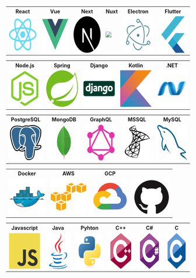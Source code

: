 <table>
		<tr>
			<th>React</th>
			<th>Vue</th>
			<th>Next</th>
			<th>Nuxt</th>
			<th>Electron</th>
			<th>Flutter</th>
		</tr>
		<tr>
			<td><img src="https://github.com/devicons/devicon/blob/master/icons/react/react-original.svg" height="100"/></td>
			<td><img src="https://github.com/devicons/devicon/blob/master/icons/vuejs/vuejs-original.svg" height="100"/></td>
			<td><img src="https://github.com/devicons/devicon/blob/master/icons/nextjs/nextjs-original.svg" height="100"/></td>
			<td><img src="https://d33wubrfki0l68.cloudfront.net/6ff34ec8760318b99888ee4b75d1e265170a84b9/6479c/logos/nuxt.svg" height="100"/></td>
			<td><img src="https://github.com/devicons/devicon/blob/master/icons/electron/electron-original.svg" height="100"/></td>
			<td><img src="https://github.com/devicons/devicon/blob/master/icons/flutter/flutter-original.svg" height="100"/></td>
	</tr>
</table>

<table>
		<tr>
			<th>Node.js</th>
			<th>Spring</th>
			<th>Django</th>
			<th>Kotlin</th>
			<th>.NET</th>
		</tr>
		<tr>
			<td><img src="https://github.com/devicons/devicon/blob/master/icons/nodejs/nodejs-original.svg" height="100"/></td>
			<td><img src="https://github.com/devicons/devicon/blob/master/icons/spring/spring-original.svg" height="100"/></td>
			<td><img src="https://github.com/devicons/devicon/blob/master/icons/django/django-original.svg" height="100"/></td>
			<td><img src="https://github.com/devicons/devicon/blob/master/icons/kotlin/kotlin-original.svg" height="100"/></td>
			<td><img src="https://github.com/devicons/devicon/blob/master/icons/dot-net/dot-net-original.svg" height="100"/></td>
	</tr>
</table>

<table>
		<tr>
			<th>PostgreSQL</th>
			<th>MongoDB</th>
			<th>GraphQL</th>
			<th>MSSQL</th>
			<th>MySQL</th>
		</tr>
		<tr>
			<td><img src="https://github.com/devicons/devicon/blob/master/icons/postgresql/postgresql-original.svg" height="100"/></td>
			<td><img src="https://github.com/devicons/devicon/blob/master/icons/mongodb/mongodb-original.svg" height="100"/></td>
			<td><img src="https://github.com/devicons/devicon/blob/master/icons/graphql/graphql-plain.svg" height="100"/></td>
			<td><img src="https://github.com/devicons/devicon/blob/master/icons/microsoftsqlserver/microsoftsqlserver-plain.svg" height="100"/></td>
			<td><img src="https://github.com/devicons/devicon/blob/master/icons/mysql/mysql-original.svg" height="100"/></td>
	</tr>
</table>

<table>
		<tr>
			<th>Docker</th>
			<th>AWS</th>
			<th>GCP</th>
		</tr>
		<tr>
			<td><img src="https://github.com/devicons/devicon/blob/master/icons/docker/docker-original.svg" height="100"/></td>
			<td><img src="https://github.com/devicons/devicon/blob/master/icons/amazonwebservices/amazonwebservices-original.svg" height="100"/></td>
			<td><img src="https://github.com/devicons/devicon/blob/master/icons/googlecloud/googlecloud-original.svg" height="100"/></td>
						<td><img src="https://github.com/devicons/devicon/blob/master/icons/github/github-original.svg" height="100"/></td>
	</tr>
</table>

<table>
		<tr>
			<th>Javascript</th>
			<th>Java</th>
			<th>Pyhton</th>
			<th>C++</th>
			<th>C#</th>
			<th>C</th>
		</tr>
		<tr>
			<td><img src="https://github.com/devicons/devicon/blob/master/icons/javascript/javascript-original.svg" height="100"/></td>
			<td><img src="https://github.com/devicons/devicon/blob/master/icons/java/java-original.svg" height="100"/></td>
			<td><img src="https://github.com/devicons/devicon/blob/master/icons/python/python-original.svg" height="100"/></td>
			<td><img src="https://github.com/devicons/devicon/blob/master/icons/cplusplus/cplusplus-original.svg" height="100"/></td>
			<td><img src="https://github.com/devicons/devicon/blob/master/icons/csharp/csharp-original.svg" height="100"/></td>
			<td><img src="https://github.com/devicons/devicon/blob/master/icons/c/c-original.svg" height="100"/></td>
	</tr>
</table>
